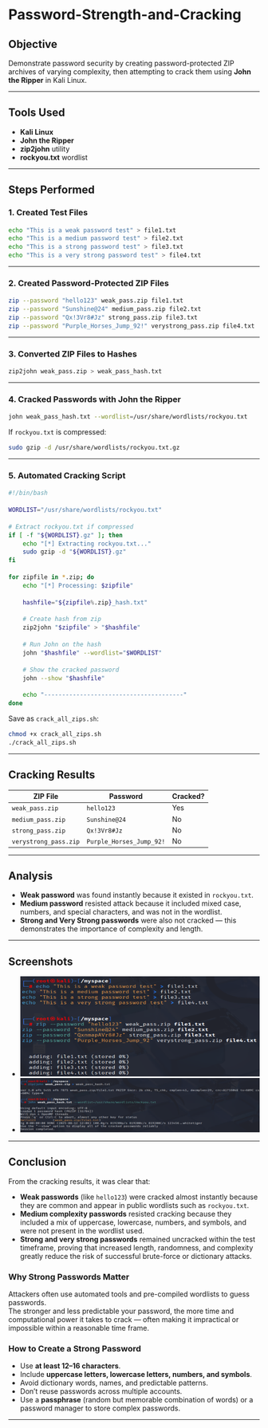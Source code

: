 # Password-Strength-and-Cracking

## Objective
Demonstrate password security by creating password-protected ZIP archives of varying complexity, then attempting to crack them using **John the Ripper** in Kali Linux.

---

## Tools Used
- **Kali Linux**
- **John the Ripper**
- **zip2john** utility
- **rockyou.txt** wordlist

---

## Steps Performed

### 1. Created Test Files
```bash
echo "This is a weak password test" > file1.txt
echo "This is a medium password test" > file2.txt
echo "This is a strong password test" > file3.txt
echo "This is a very strong password test" > file4.txt
````

---

### 2. Created Password-Protected ZIP Files

```bash
zip --password "hello123" weak_pass.zip file1.txt
zip --password "Sunshine@24" medium_pass.zip file2.txt
zip --password "Qx!3Vr8#Jz" strong_pass.zip file3.txt
zip --password "Purple_Horses_Jump_92!" verystrong_pass.zip file4.txt
```

---

### 3. Converted ZIP Files to Hashes

```bash
zip2john weak_pass.zip > weak_pass_hash.txt
```

---

### 4. Cracked Passwords with John the Ripper

```bash
john weak_pass_hash.txt --wordlist=/usr/share/wordlists/rockyou.txt
```

If `rockyou.txt` is compressed:

```bash
sudo gzip -d /usr/share/wordlists/rockyou.txt.gz
```

---

### 5. Automated Cracking Script

```bash
#!/bin/bash

WORDLIST="/usr/share/wordlists/rockyou.txt"

# Extract rockyou.txt if compressed
if [ -f "${WORDLIST}.gz" ]; then
    echo "[*] Extracting rockyou.txt..."
    sudo gzip -d "${WORDLIST}.gz"
fi

for zipfile in *.zip; do
    echo "[*] Processing: $zipfile"
    
    hashfile="${zipfile%.zip}_hash.txt"
    
    # Create hash from zip
    zip2john "$zipfile" > "$hashfile"
    
    # Run John on the hash
    john "$hashfile" --wordlist="$WORDLIST"
    
    # Show the cracked password
    john --show "$hashfile"
    
    echo "---------------------------------------"
done
```

Save as `crack_all_zips.sh`:

```bash
chmod +x crack_all_zips.sh
./crack_all_zips.sh
```

---

## Cracking Results

| ZIP File              | Password                 | Cracked? |
| --------------------- | ------------------------ | -------- |
| `weak_pass.zip`       | `hello123`               |  Yes    |
| `medium_pass.zip`     | `Sunshine@24`            |  No     |
| `strong_pass.zip`     | `Qx!3Vr8#Jz`             |  No     |
| `verystrong_pass.zip` | `Purple_Horses_Jump_92!` |  No     |

---

## Analysis

* **Weak password** was found instantly because it existed in `rockyou.txt`.
* **Medium password** resisted attack because it included mixed case, numbers, and special characters, and was not in the wordlist.
* **Strong and Very Strong passwords** were also not cracked — this demonstrates the importance of complexity and length.

---

## Screenshots
* ![Creating Password-Protected ZIP](create_zip.png)
* ![John Cracking Output](john_results.png)

---
## Conclusion
From the cracking results, it was clear that:
- **Weak passwords** (like `hello123`) were cracked almost instantly because they are common and appear in public wordlists such as `rockyou.txt`.
- **Medium complexity passwords** resisted cracking because they included a mix of uppercase, lowercase, numbers, and symbols, and were not present in the wordlist used.
- **Strong and very strong passwords** remained uncracked within the test timeframe, proving that increased length, randomness, and complexity greatly reduce the risk of successful brute-force or dictionary attacks.

### Why Strong Passwords Matter
Attackers often use automated tools and pre-compiled wordlists to guess passwords.  
The stronger and less predictable your password, the more time and computational power it takes to crack — often making it impractical or impossible within a reasonable time frame.

### How to Create a Strong Password
- Use **at least 12–16 characters**.
- Include **uppercase letters, lowercase letters, numbers, and symbols**.
- Avoid dictionary words, names, and predictable patterns.
- Don’t reuse passwords across multiple accounts.
- Use a **passphrase** (random but memorable combination of words) or a password manager to store complex passwords.
---

